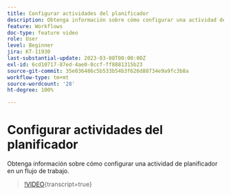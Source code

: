 ```yaml
---
title: Configurar actividades del planificador
description: Obtenga información sobre cómo configurar una actividad de planificador en un flujo de trabajo.
feature: Workflows
doc-type: feature video
role: User
level: Beginner
jira: KT-11930
last-substantial-update: 2023-03-08T00:00:00Z
exl-id: 6cd10717-87ed-4ae0-8ccf-ff8881315b23
source-git-commit: 35e036486c5b533b54b3f626d88734e9a9fc3b8a
workflow-type: tm+mt
source-wordcount: '28'
ht-degree: 100%

---
```


# Configurar actividades del planificador

Obtenga información sobre cómo configurar una actividad de planificador en un flujo de trabajo.

>[!VIDEO](https://video.tv.adobe.com/v/3447111?quality=12&learn=on&captions=spa){transcript=true}
